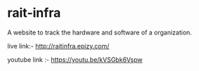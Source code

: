 # rait-infra
A website to track the hardware and software of a organization.


live link:- http://raitinfra.epizy.com/ 


youtube link :- https://youtu.be/kVSGbk6Vspw 

